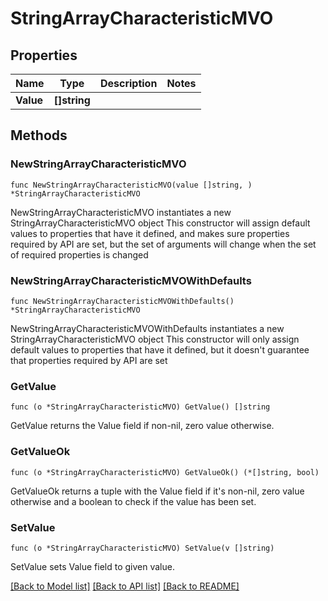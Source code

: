 # StringArrayCharacteristicMVO

## Properties

Name | Type | Description | Notes
------------ | ------------- | ------------- | -------------
**Value** | **[]string** |  | 

## Methods

### NewStringArrayCharacteristicMVO

`func NewStringArrayCharacteristicMVO(value []string, ) *StringArrayCharacteristicMVO`

NewStringArrayCharacteristicMVO instantiates a new StringArrayCharacteristicMVO object
This constructor will assign default values to properties that have it defined,
and makes sure properties required by API are set, but the set of arguments
will change when the set of required properties is changed

### NewStringArrayCharacteristicMVOWithDefaults

`func NewStringArrayCharacteristicMVOWithDefaults() *StringArrayCharacteristicMVO`

NewStringArrayCharacteristicMVOWithDefaults instantiates a new StringArrayCharacteristicMVO object
This constructor will only assign default values to properties that have it defined,
but it doesn't guarantee that properties required by API are set

### GetValue

`func (o *StringArrayCharacteristicMVO) GetValue() []string`

GetValue returns the Value field if non-nil, zero value otherwise.

### GetValueOk

`func (o *StringArrayCharacteristicMVO) GetValueOk() (*[]string, bool)`

GetValueOk returns a tuple with the Value field if it's non-nil, zero value otherwise
and a boolean to check if the value has been set.

### SetValue

`func (o *StringArrayCharacteristicMVO) SetValue(v []string)`

SetValue sets Value field to given value.



[[Back to Model list]](../README.md#documentation-for-models) [[Back to API list]](../README.md#documentation-for-api-endpoints) [[Back to README]](../README.md)


